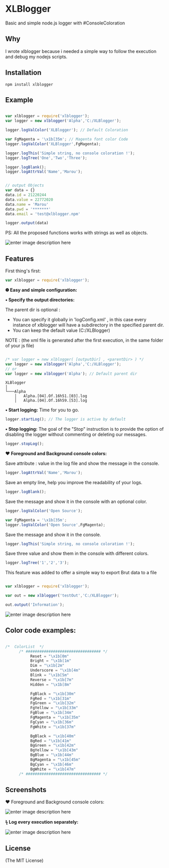 # XLBlogger
Basic and simple node.js logger with #ConsoleColoration

## Why
I wrote xlblogger because i needed a simple way to follow the execution and debug my nodejs scripts.

## Installation

```console
npm install xlblogger
```


## Example

```js

var xlblogger = require('xlblogger');
var logger = new xlblogger('Alpha','C:/XLBlogger');

logger.logValColor('XLBlogger'); // Default Coloration

var FgMagenta = '\x1b[35m'; // Magenta font color Code
logger.logValColor('XLBlogger',FgMagenta);

logger.logThis('Simple string, no console coloration !');
logger.logTree('One','Two','Three');

logger.logBlank();
logger.logAttrVal('Name','Marou');


// output Objects
var data = {}
data.id = 21220244
data.value = 22772020
data.name = 'Marou'
data.pwd = '*******'
data.email = 'test@xlblogger.npm'

logger.output(data)

```

PS: All the proposed functions works with strings as well as  objects.


![enter image description here]( https://s32.postimg.org/fpsn4qsmt/exemple1_0_3.png )



## Features

First thing's first:
```js
var xlblogger = require('xlblogger');

```

__&#10049; Easy and simple configuration:__

__&#8226; Specify the output directories:__

 The parent dir is optional :

 - You can specify it globally in 'logConfig.xml' , in this case every instance of xlblogger will have a subdirectory  in the specified parent dir.
 - You can keep the default value (C:/XLBlogger)

NOTE : (the xml file is generated after the first execution, in the same folder of your js file)

```js

/* var logger = new xlblogger( [outputDir] , <parentDir> ) */
var logger = new xlblogger('Alpha','C:/XLBlogger');
// or
var logger = new xlblogger('Alpha'); // Default parent dir

```



```
XLBlogger
│
└───Alpha
    │   Alpha.[04].Of.16h51.[03].log
    │   Alpha.[04].Of.16h59.[53].log
```




__&#8226; Start logging:__
Time for you to go.
```js
logger.startLog(); // The logger is active by default
```


__&#8226; Stop logging:__
The goal of the "Stop" instruction is to provide the option of disabling the logger without commenting or deleting our messages.

```js
logger.stopLog();
```


__&#10084; Foreground and Background console colors:__

Save attribute : value in the log file and show the message in the console.

```js
logger.logAttrVal('Name','Marou');
```

 Save an empty line, help you improve the readability of your logs.

```js
logger.logBlank();
```
 Save the message and show it in the console with an optional color.
```js
logger.logValColor('Open Source');

var FgMagenta = '\x1b[35m';
logger.logValColor('Open Source',FgMagenta);

```

 Save the message and show it in the console.
```js
logger.logThis('Simple string, no console coloration !');
```

 Save three value and show them in the console with different colors.
```js
logger.logTree('1','2','3');
```


This feature was added to offer a simple way to export Brut data to a file

```js

var xlblogger = require('xlblogger');

var out = new xlblogger('testOut','C:/XLBlogger');

out.output('Information');
```

![enter image description here](https://s32.postimg.org/r8wo759s5/output.png)


## Color code examples:


```js

/*  ColorList  */
      /* ################################# */
           Reset = "\x1b[0m"
           Bright = "\x1b[1m"
           Dim = "\x1b[2m"
           Underscore = "\x1b[4m"
           Blink = "\x1b[5m"
           Reverse = "\x1b[7m"
           Hidden = "\x1b[8m"

           FgBlack = "\x1b[30m"
           FgRed = "\x1b[31m"
           FgGreen = "\x1b[32m"
           FgYellow = "\x1b[33m"
           FgBlue = "\x1b[34m"
           FgMagenta = "\x1b[35m"
           FgCyan = "\x1b[36m"
           FgWhite = "\x1b[37m"

           BgBlack = "\x1b[40m"
           BgRed = "\x1b[41m"
           BgGreen = "\x1b[42m"
           BgYellow = "\x1b[43m"
           BgBlue = "\x1b[44m"
           BgMagenta = "\x1b[45m"
           BgCyan = "\x1b[46m"
           BgWhite = "\x1b[47m"
      /* ################################# */


```




## Screenshots

❤ Foreground and Background console colors:

![enter image description here](http://s21.postimg.org/4iqob3onr/Full_Example.png)

__&#991; Log every execution separately:__

![enter image description here](https://s31.postimg.org/rybs8uqmj/Diff_Log.png)

## License
(The MIT License)
